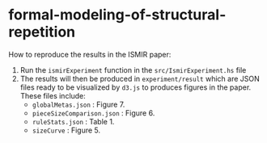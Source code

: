 # formal-modeling-of-structural-repetition


How to reproduce the results in the ISMIR paper:
1. Run the `ismirExperiment` function in the `src/IsmirExperiment.hs` file
2. The results will then be produced in `experiment/result` which are JSON files ready to be visualized by `d3.js` to produces figures in the paper. These files include:
    - `globalMetas.json` : Figure 7.
    - `pieceSizeComparison.json` : Figure 6.
    - `ruleStats.json` : Table 1. 
    - `sizeCurve` : Figure 5.

<!-- ## Execute

* Run `stack exec -- formal-modeling-of-structural-repetition-exe` to see "We're inside the application!"
* With `stack exec -- formal-modeling-of-structural-repetition-exe --verbose` you will see the same message, with more logging.

## Run tests

`stack test` -->
